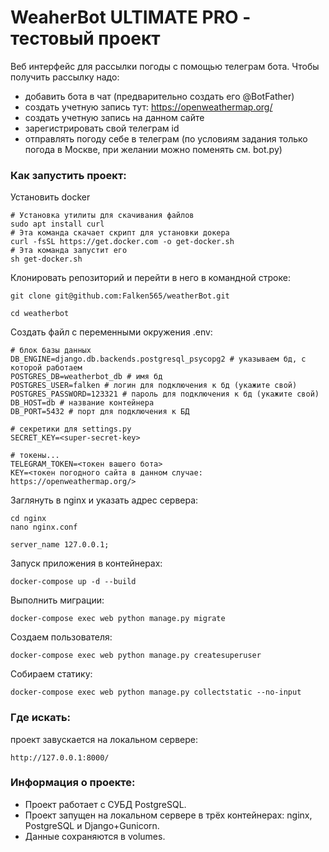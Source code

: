 # WeaherBot ULTIMATE PRO - тестовый проект
Веб интерфейс для рассылки погоды с помощью телеграм бота.
Чтобы получить рассылку надо:
- добавить бота в чат (предварительно создать его @BotFather)
- создать учетную запись тут: https://openweathermap.org/ 
- создать учетную запись на данном сайте
- зарегистрировать свой телеграм id
- отправлять погоду себе в телеграм (по условиям задания только погода в Москве, при желании можно поменять см. bot.py)

### Как запустить проект:

Установить docker
```
# Установка утилиты для скачивания файлов
sudo apt install curl
# Эта команда скачает скрипт для установки докера
curl -fsSL https://get.docker.com -o get-docker.sh
# Эта команда запустит его
sh get-docker.sh
```

Клонировать репозиторий и перейти в него в командной строке:

```
git clone git@github.com:Falken565/weatherBot.git
```

```
cd weatherbot
```

Cоздать файл с переменными окружения .env:

```
# блок базы данных
DB_ENGINE=django.db.backends.postgresql_psycopg2 # указываем бд, с которой работаем
POSTGRES_DB=weatherbot_db # имя бд 
POSTGRES_USER=falken # логин для подключения к бд (укажите свой)
POSTGRES_PASSWORD=123321 # пароль для подключения к бд (укажите свой)
DB_HOST=db # название контейнера
DB_PORT=5432 # порт для подключения к БД

# секретики для settings.py
SECRET_KEY=<super-secret-key>

# токены... 
TELEGRAM_TOKEN=<токен вашего бота>
KEY=<токен погодного сайта в данном случае: https://openweathermap.org/>
```

Заглянуть в nginx и указать адрес сервера:

```
cd nginx
nano nginx.conf

server_name 127.0.0.1;
```

Запуск приложения в контейнерах:

```
docker-compose up -d --build
```

Выполнить миграции:

```
docker-compose exec web python manage.py migrate
```

Создаем пользователя:

```
docker-compose exec web python manage.py createsuperuser
```

Собираем статику:

```
docker-compose exec web python manage.py collectstatic --no-input
```


### Где искать:
проект завускается на локальном сервере: 
```
http://127.0.0.1:8000/
```

### Информация о проекте:

- Проект работает с СУБД PostgreSQL.
- Проект запущен на локальном сервере в трёх контейнерах: nginx, PostgreSQL и Django+Gunicorn. 
- Данные сохраняются в volumes.
